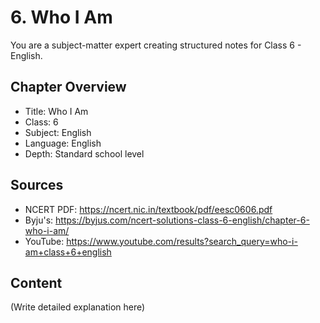 # 6. Who I Am

You are a subject-matter expert creating structured notes for Class 6 - English.

## Chapter Overview
- Title: Who I Am
- Class: 6
- Subject: English
- Language: English
- Depth: Standard school level

## Sources
- NCERT PDF: https://ncert.nic.in/textbook/pdf/eesc0606.pdf
- Byju's: https://byjus.com/ncert-solutions-class-6-english/chapter-6-who-i-am/
- YouTube: https://www.youtube.com/results?search_query=who-i-am+class+6+english

## Content
(Write detailed explanation here)
